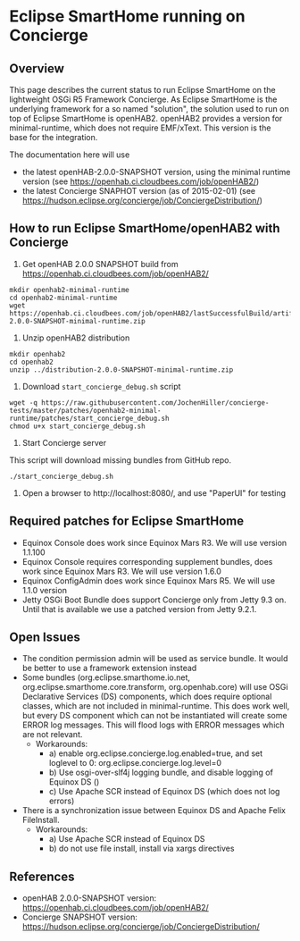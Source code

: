# Eclipse SmartHome running on Concierge

## Overview

This page describes the current status to run Eclipse SmartHome on the lightweight OSGi R5 Framework Concierge. As Eclipse SmartHome is the underlying framework for a so named "solution", the solution used to run on top of Eclipse SmartHome is openHAB2. openHAB2 provides a version for minimal-runtime, which does not require EMF/xText. This version is the base for the integration.

The documentation here will use

* the latest openHAB-2.0.0-SNAPSHOT version, using the minimal runtime version (see https://openhab.ci.cloudbees.com/job/openHAB2/)
* the latest Concierge SNAPHOT version (as of 2015-02-01) (see https://hudson.eclipse.org/concierge/job/ConciergeDistribution/)

## How to run Eclipse SmartHome/openHAB2 with Concierge

1. Get openHAB 2.0.0 SNAPSHOT build from https://openhab.ci.cloudbees.com/job/openHAB2/

```script
mkdir openhab2-minimal-runtime
cd openhab2-minimal-runtime
wget https://openhab.ci.cloudbees.com/job/openHAB2/lastSuccessfulBuild/artifact/distribution/target/distribution-2.0.0-SNAPSHOT-minimal-runtime.zip
```

1. Unzip openHAB2 distribution

```script
mkdir openhab2
cd openhab2
unzip ../distribution-2.0.0-SNAPSHOT-minimal-runtime.zip
```

1. Download `start_concierge_debug.sh` script

```script
wget -q https://raw.githubusercontent.com/JochenHiller/concierge-tests/master/patches/openhab2-minimal-runtime/patches/start_concierge_debug.sh
chmod u+x start_concierge_debug.sh
```

1. Start Concierge server

This script will download missing bundles from GitHub repo.

```script
./start_concierge_debug.sh
```

1. Open a browser to http://localhost:8080/, and use "PaperUI" for testing


## Required patches for Eclipse SmartHome

* Equinox Console does work since Equinox Mars R3. We will use version 1.1.100
* Equinox Console requires corresponding supplement bundles, does work since Equinox Mars R3. We will use version 1.6.0
* Equinox ConfigAdmin does work since Equinox Mars R5. We will use 1.1.0 version
* Jetty OSGi Boot Bundle does support Concierge only from Jetty 9.3 on. Until that is available we use a patched version from Jetty 9.2.1.

## Open Issues

* The condition permission admin will be used as service bundle. It would be better to use a framework extension instead
* Some  bundles (org.eclipse.smarthome.io.net, org.eclipse.smarthome.core.transform, org.openhab.core) will use OSGi Declarative Services (DS) components, which does require optional classes, which are not included in minimal-runtime. This does work well, but every DS component which can not be instantiated will create some ERROR log messages. This will flood logs with ERROR messages which are not relevant.
  * Workarounds:
    * a) enable org.eclipse.concierge.log.enabled=true, and set loglevel to 0: org.eclipse.concierge.log.level=0
    * b) Use osgi-over-slf4j logging bundle, and disable logging of Equinox DS (<logger name="org.eclipse.equinox.ds" level="OFF"/>)
    * c) Use Apache SCR instead of Equinox DS (which does not log errors)
* There is a synchronization issue between Equinox DS and Apache Felix FileInstall.
  * Workarounds: 
    * a) Use Apache SCR instead of Equinox DS
    * b) do not use file install, install via xargs directives

## References

* openHAB 2.0.0-SNAPSHOT version: https://openhab.ci.cloudbees.com/job/openHAB2/
* Concierge SNAPSHOT version: https://hudson.eclipse.org/concierge/job/ConciergeDistribution/
